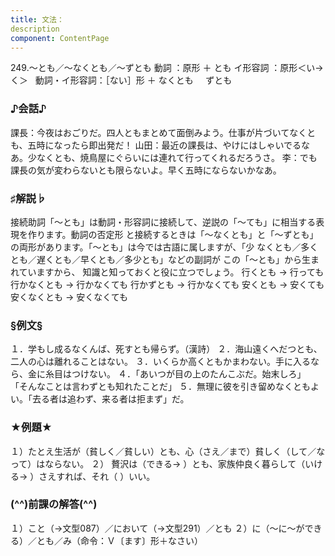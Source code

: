 ```yaml
---
title: 文法：
description
component: ContentPage
---
```



249.～とも／～なくとも／～ずとも
動詞 ：原形 ＋ とも
イ形容詞 ：原形＜い→く＞  
動詞・イ形容詞：［ない］形 ＋ なくとも
    ずとも
### ♪会話♪
課長：今夜はおごりだ。四人ともまとめて面倒みよう。仕事が片づいてなくとも、五時になったら即出発だ！ 山田：最近の課長は、やけにはしゃいでるなあ。少なくとも、焼鳥屋にぐらいには連れて行ってくれるだろうさ。
李：でも課長の気が変わらないとも限らないよ。早く五時にならないかなあ。
### ♯解説♭
接続助詞「～とも」は動詞・形容詞に接続して、逆説の「～ても」に相当する表現を作ります。動詞の否定形 と接続するときは「～なくとも」と「～ずとも」の両形があります。「～とも」は今では古語に属しますが、「少 なくとも／多くとも／遅くとも／早くとも／多少とも」などの副詞が この「～とも」から生まれていますから、 知識と知っておくと役に立つでしょう。
行くとも → 行っても 行かなくとも → 行かなくても 行かずとも → 行かなくても 安くとも → 安くても 安くなくとも → 安くなくても
### §例文§
１．学もし成るなくんば、死すとも帰らず。（漢詩）
２．海山遠くへだつとも、二人の心は離れることはない。
３．いくらか高くともかまわない。手に入るなら、金に糸目はつけない。
４．「あいつが目の上のたんこぶだ。始末しろ」 「そんなことは言わずとも知れたことだ」
５．無理に彼を引き留めなくともよい。「去る者は追わず、来る者は拒まず」だ。
### ★例題★
１）たとえ生活が（貧しく／貧しい）とも、心（さえ／まで）貧しく（して／なって）はならない。
２） 贅沢は（できる→ ）とも、家族仲良く暮らして（いける→ ）さえすれば、それ（ ）いい。
### (^^)前課の解答(^^)
１）こと（→文型087）／において（→文型291）／とも
２）に（～に～ができる）／とも／み（命令：Ｖ〔ます〕形＋なさい）
